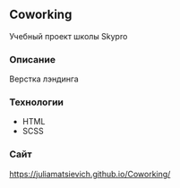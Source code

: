 ## Coworking
Учебный проект школы Skypro

### Описание
Верстка лэндинга

### Технологии

- HTML
- SCSS

###  Сайт
https://juliamatsievich.github.io/Coworking/
